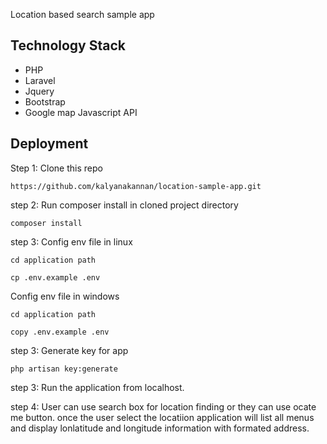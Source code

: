 Location based search sample app

## Technology Stack
* PHP
* Laravel
* Jquery
* Bootstrap
* Google map Javascript API

## Deployment

Step 1:
Clone this repo
```
https://github.com/kalyanakannan/location-sample-app.git
```

step 2:
Run composer install in cloned project directory
```
composer install
```

step 3:
Config env file in linux
```
cd application path

cp .env.example .env
```

Config env file in windows
```
cd application path

copy .env.example .env
```

step 3:
Generate key for app
```
php artisan key:generate
```



step 3:
Run the application from localhost.

step 4:
User can use search box for location finding or they can use ocate me button. once the user select the locatiion application will list all menus and display lonlatitude and longitude information with formated address.

